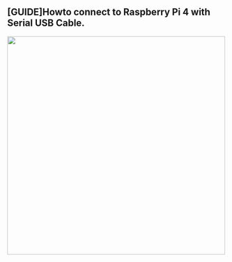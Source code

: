 [GUIDE]Howto connect to Raspberry Pi 4 with Serial USB Cable.
---
<div>
<img src="images/20191209-serial_cable_wm.jpg" width="500" height="500">
</div>

